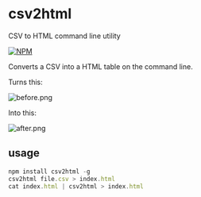 # csv2html

CSV to HTML command line utility

[![NPM](http://nodei.co/npm/csv2html.png)](https://nodei.co/npm/csv2html/)

Converts a CSV into a HTML table on the command line.

Turns this:

![before.png]()

Into this:

![after.png]()

## usage

```js
npm install csv2html -g
csv2html file.csv > index.html
cat index.html | csv2html > index.html
```
